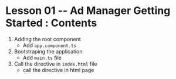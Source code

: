 # Lesson 01 -- Ad Manager Getting Started : Contents
1.   Adding the root component
     * Add `app.component.ts`
2. Bootstraping the application
     * Add `main.ts` file
3. Call the directive in `index.html` file
     * call the directive in html page